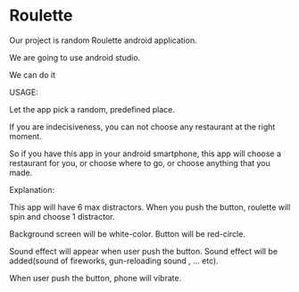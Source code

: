 # Roulette

Our project is random Roulette android application.

We are going to use android studio.

We can do it



USAGE:

  Let the app pick a random, predefined place.
  
  If you are indecisiveness, you can not choose any restaurant at the right moment.
  
  So if you have this app in your android smartphone, this app will choose a restaurant for you, or choose where to go, or    choose anything that you made.
  
Explanation:

  This app will have 6 max distractors. When you push the button, roulette will spin and choose 1 distractor.
  
  Background screen will be white-color. Button will be red-circle.
  
  Sound effect will appear when user push the button. Sound effect will be added(sound of fireworks, gun-reloading sound , ...  etc).
  
  When user push the button, phone will vibrate.
  
  
  

